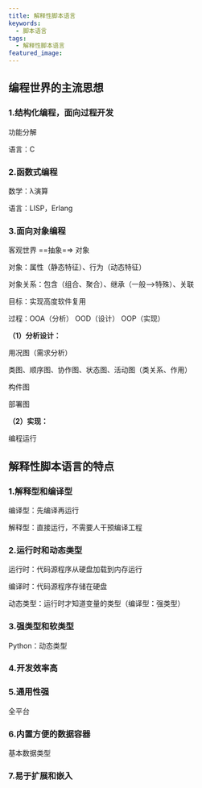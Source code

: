 ```yaml
---
title: 解释性脚本语言
keywords:
  - 脚本语言
tags:
  - 解释性脚本语言
featured_image:
---
```


## 编程世界的主流思想

### 1.结构化编程，面向过程开发

  功能分解

  语言：C

### 2.函数式编程

  数学：λ演算

  语言：LISP，Erlang

### 3.面向对象编程

  客观世界 ==抽象=⇒ 对象

  对象：属性（静态特征）、行为（动态特征）

  对象关系：包含（组合、聚合）、继承（一般—>特殊）、关联

  目标：实现高度软件复用

  过程：OOA（分析） OOD（设计） OOP（实现）

**（1）分析设计：**

  用况图（需求分析）

  类图、顺序图、协作图、状态图、活动图（类关系、作用）

  构件图

  部署图

**（2）实现：**

  编程运行

## 解释性脚本语言的特点

### 1.解释型和编译型

  编译型：先编译再运行

  解释型：直接运行，不需要人干预编译工程

### 2.运行时和动态类型

  运行时：代码源程序从硬盘加载到内存运行

  编译时：代码源程序存储在硬盘

  动态类型：运行时才知道变量的类型（编译型：强类型）

### 3.强类型和软类型

  Python：动态类型

### 4.开发效率高

### 5.通用性强

  全平台

### 6.内置方便的数据容器

  基本数据类型

### 7.易于扩展和嵌入
